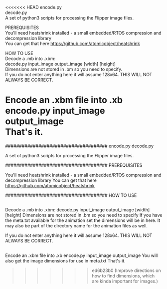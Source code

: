 <<<<<<< HEAD
encode.py  
decode.py  
A set of python3 scripts for processing the Flipper image files.  
  
  
PREREQUISITES  
You'll need heatshrink installed - a small embedded/RTOS compression and decompression library  
You can get that here https://github.com/atomicobject/heatshrink  
  
  
HOW TO USE  
Decode a .mb into .xbm:  
decode.py input_image output_image [width] [height]  
Dimensions are not stored in .bm so you need to specify.  
If you do not enter anything here it will assume 128x64. THIS WILL NOT ALWAYS BE CORRECT.  
  
  
Encode an .xbm file into .xb  
encode.py input_image output_image  
That's it.   
=======
#####################################
encode.py
decode.py

A set of python3 scripts for processing the Flipper image files.

#####################################
PREREQUISITES

You'll need heatshrink installed - a small embedded/RTOS compression and decompression library
You can get that here https://github.com/atomicobject/heatshrink

#####################################
HOW TO USE

##
Decode a .mb into .xbm:
decode.py input_image output_image [width] [height] 
Dimensions are not stored in .bm so you need to specify
If you have the meta.txt available for the animation set the dimensions will be in here.
It may also be part of the directory name for the animation files as well.

If you do not enter anything here it will assume 128x64. THIS WILL NOT ALWAYS BE CORRECT.

##
Encode an .xbm file into .xb
encode.py input_image output_image
You will also get the image dimensions for use in meta.txt 
That's it. 
>>>>>>> ed6b23b0 (Improve directions on how to find dimensions, which are kinda important for images.)



